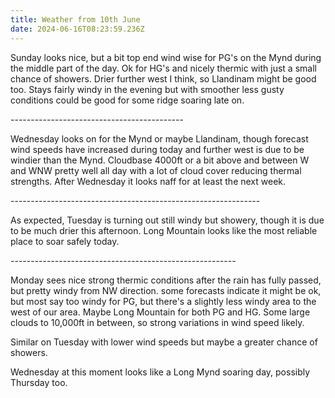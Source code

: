 ```yaml
---
title: Weather from 10th June
date: 2024-06-16T08:23:59.236Z
---
```

Sunday looks nice, but a bit top end wind wise for PG's on the Mynd during the middle part of the day.  Ok for HG's and nicely thermic with just a small chance of showers.  Drier further west I think, so Llandinam might be good too.  Stays fairly windy in the evening but with smoother less gusty conditions could be good for some ridge soaring late on.

\-------------------------------------------

Wednesday looks on for the Mynd or maybe Llandinam, though forecast wind speeds have increased during today and further west is due to be windier than the Mynd.  Cloudbase 4000ft or a bit above and between W and WNW pretty well all day with a lot of cloud cover reducing thermal strengths.  After Wednesday it looks naff for at least the next week.

\--------------------------------------------------------------

As expected, Tuesday is turning out still windy but showery, though it is due to be much drier this afternoon.  Long Mountain looks like the most reliable place to soar safely today.

\--------------------------------------------------------

Monday sees nice strong thermic conditions after the rain has fully passed, but pretty windy from NW direction.  some forecasts indicate it might be ok, but most say too windy for PG, but there's a slightly less windy area to the west of our area.  Maybe Long Mountain for both PG and HG.  Some large clouds to 10,000ft in between, so strong variations in wind speed likely.  

Similar on Tuesday with lower wind speeds but maybe a greater chance of showers.

Wednesday at this moment looks like a Long Mynd soaring day, possibly Thursday too.